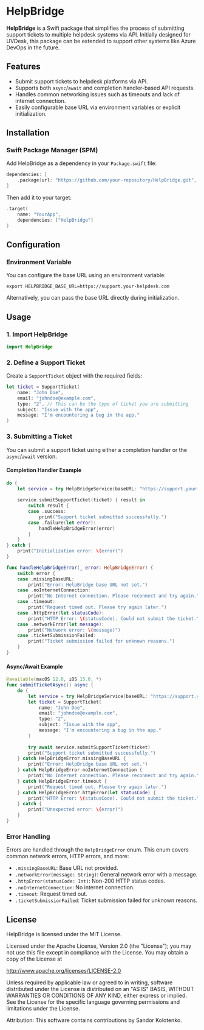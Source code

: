 # HelpBridge

**HelpBridge** is a Swift package that simplifies the process of submitting support tickets to multiple helpdesk systems via API. Initially designed for UVDesk, this package can be extended to support other systems like Azure DevOps in the future.

## Features

- Submit support tickets to helpdesk platforms via API.
- Supports both `async`/`await` and completion handler-based API requests.
- Handles common networking issues such as timeouts and lack of internet connection.
- Easily configurable base URL via environment variables or explicit initialization.

## Installation

### Swift Package Manager (SPM)

Add HelpBridge as a dependency in your `Package.swift` file:

```swift
dependencies: [
    .package(url: "https://github.com/your-repository/HelpBridge.git", from: "1.0.0")
]
```

Then add it to your target:

```swift
.target(
    name: "YourApp",
    dependencies: ["HelpBridge"]
)
```

## Configuration

### Environment Variable

You can configure the base URL using an environment variable:

```
export HELPBRIDGE_BASE_URL=https://support.your-helpdesk.com
```

Alternatively, you can pass the base URL directly during initialization.

## Usage

### 1. Import HelpBridge

```swift
import HelpBridge
```

### 2. Define a Support Ticket

Create a `SupportTicket` object with the required fields:

```swift
let ticket = SupportTicket(
    name: "John Doe",
    email: "johndoe@example.com",
    type: "2", // This can be the type of ticket you are submitting
    subject: "Issue with the app",
    message: "I'm encountering a bug in the app."
)
```

### 3. Submitting a Ticket

You can submit a support ticket using either a completion handler or the `async`/`await` version.

#### Completion Handler Example

```swift
do {
    let service = try HelpBridgeService(baseURL: "https://support.your-helpdesk.com")
    
    service.submitSupportTicket(ticket) { result in
        switch result {
        case .success:
            print("Support ticket submitted successfully.")
        case .failure(let error):
            handleHelpBridgeError(error)
        }
    }
} catch {
    print("Initialization error: \(error)")
}

func handleHelpBridgeError(_ error: HelpBridgeError) {
    switch error {
    case .missingBaseURL:
        print("Error: HelpBridge base URL not set.")
    case .noInternetConnection:
        print("No Internet connection. Please reconnect and try again.")
    case .timeout:
        print("Request timed out. Please try again later.")
    case .httpError(let statusCode):
        print("HTTP Error: \(statusCode). Could not submit the ticket.")
    case .networkError(let message):
        print("Network error: \(message)")
    case .ticketSubmissionFailed:
        print("Ticket submission failed for unknown reasons.")
    }
}
```

#### Async/Await Example

```swift
@available(macOS 12.0, iOS 15.0, *)
func submitTicketAsync() async {
    do {
        let service = try HelpBridgeService(baseURL: "https://support.your-helpdesk.com")
        let ticket = SupportTicket(
            name: "John Doe",
            email: "johndoe@example.com",
            type: "2",
            subject: "Issue with the app",
            message: "I'm encountering a bug in the app."
        )
        
        try await service.submitSupportTicket(ticket)
        print("Support ticket submitted successfully.")
    } catch HelpBridgeError.missingBaseURL {
        print("Error: HelpBridge base URL not set.")
    } catch HelpBridgeError.noInternetConnection {
        print("No Internet connection. Please reconnect and try again.")
    } catch HelpBridgeError.timeout {
        print("Request timed out. Please try again later.")
    } catch HelpBridgeError.httpError(let statusCode) {
        print("HTTP Error: \(statusCode). Could not submit the ticket.")
    } catch {
        print("Unexpected error: \(error)")
    }
}
```

### Error Handling

Errors are handled through the `HelpBridgeError` enum. This enum covers common network errors, HTTP errors, and more:

- `.missingBaseURL`: Base URL not provided.
- `.networkError(message: String)`: General network error with a message.
- `.httpError(statusCode: Int)`: Non-200 HTTP status codes.
- `.noInternetConnection`: No internet connection.
- `.timeout`: Request timed out.
- `.ticketSubmissionFailed`: Ticket submission failed for unknown reasons.

## License

HelpBridge is licensed under the MIT License.

Licensed under the Apache License, Version 2.0 (the "License");
you may not use this file except in compliance with the License.
You may obtain a copy of the License at

http://www.apache.org/licenses/LICENSE-2.0

Unless required by applicable law or agreed to in writing, software
distributed under the License is distributed on an "AS IS" BASIS,
WITHOUT WARRANTIES OR CONDITIONS OF ANY KIND, either express or implied.
See the License for the specific language governing permissions and
limitations under the License.

Attribution:
This software contains contributions by Sandor Kolotenko.


